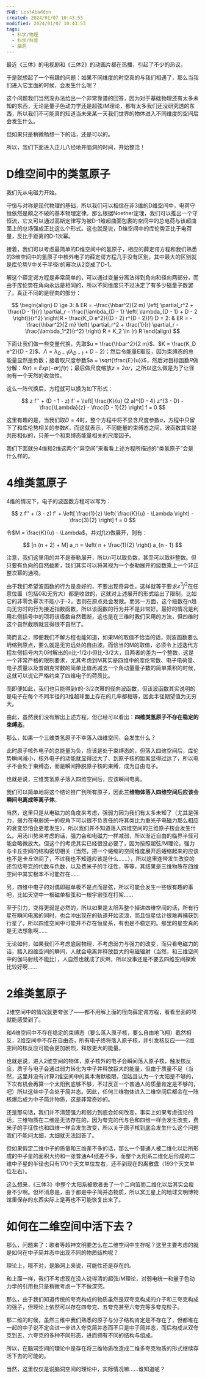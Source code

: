 ```yaml
---
作者: LostAbaddon
created: 2024/01/07 10:43:53
modified: 2024/01/07 10:43:53
tags:
  - 科学/物理
  - 科学/科普
  - 脑洞
---
```


最近《三体》的电视剧和《三体2》的动画片都在热播，引起了不少的热议。

于是就想起了一个有趣的问题：如果不同维度的时空真的与我们相遇了，那么当我们进入它里面的时候，会发生什么呢？

这个问题我们当然没办法给出一个非常靠谱的回答，因为对于基础物理还有太多未知的东西，无论是量子色动力学还是超弦/M理论，都有太多我们还没研究透的东西，所以我们不可能真的知道当未来某一天我们世界的物体进入不同维度的空间后会发生什么。

但如果只是稍微畅想一下的话，还是可以的。

所以，我们下面进入正儿八经地开脑洞的时间，开始整活！

# D维空间中的类氢原子

我们先从电磁力开始。

守恒与对称是现代物理的基础，所以我们可以相信在非3维的D维空间中，电荷守恒依然是颠之不破的基本物理定律。那么根据Noether定理，我们可以推出一个守恒流，它又可以通过高斯定律写为被D-1维超曲面包裹的空间中的总电荷与该超曲面上的总场强成正比这么个形式。这也就是说，D维空间中的库伦势正比于电荷量，反比于距离的D-1次幂。

接着，我们可以考虑最简单的D维空间中的氢原子，相应的薛定谔方程和我们熟悉的3维空间中的氢原子中核外电子的薛定谔方程几乎没有区别，其中最大的区别就是库伦势V中关于半径r的幂次从2变成了D-1。  

解这个薛定谔方程是非常简单的，可以通过变量分离法得到角向和径向两部分，而由于库伦势在角向永远是相同的，所以不同维度只不过决定了有多少磁量子数罢了。真正不同的是径向的部分：  

$$
\begin{align}
D \ge 3: & ER = -\frac{\hbar^2}{2 m} \left[ \partial_r^2 + \frac{D - 1}{r} \partial_r - \frac{\lambda_{D - 1} \left( \lambda_{D - 1} + D - 2 \right)}{r^2} \right]R - \frac{K_D e^2}{(D - 2) r^{D - 2}}\\
D = 2: & ER = - \frac{\hbar^2}{2 m} \left( \partial_r^2 + \frac{1}{r} \partial_r - \frac{\lambda_1^2}{r^2} \right) R + K_2 \ln (r) R
\end{align}
$$

下面让我们做一些变量代换，先取$u = \frac{\hbar^2}{2 m}$、$K = \frac{K_D e^2}{D - 2}$、$\Lambda = \lambda_{D - 1} (\lambda_{D - 1} + D - 2)$；然后令能量E取反，因为束缚态的总能量显然是负数；接着取尺度参数$a = \sqrt{\frac{E}{u}}$，然后对目标函数$R$做分解：$R(r) = Exp(- a r) f(r)$；最后做尺度缩放$z = 2 a r$，之所以这么做是为了让径向有一个天然的收敛性。

这么一阵代换后，方程就可以换为如下形式：

$$
z f'' + (D - 1 - z) f' + \left[ \frac{K}{u} (2 a)^{D - 4} z^{3 - D} - \frac{\Lambda}{z} - \frac{D - 1}{2} \right] f = 0
$$

这里有趣的是，当我们取$D=4$时，整个方程中将不显含尺度参数$a$，方程中只留下了和库伦势相关的参数$K$，而这就表示，不同能量的束缚态之间，波函数其实是共形相似的，只差一个和束缚态能量相关的尺度因子。

我们下面就分4维和2维这两个“异空间”来看看上述方程所描述的“类氢原子”会是什么样的。

# 4维类氢原子

4维的情况下，电子的波函数方程可以写为：

$$
z f'' + (3 - z) f' + \left[ \frac{1}{z} \left( \frac{K}{u} - \Lambda \right) - \frac{3}{2} \right] f = 0
$$

令$M = \frac{K}{u} - \Lambda$，并对$f(z)$做展开，则有：  

$$
[n (n + 2) + M] a_n = \left( n + \frac{1}{2} \right) a_{n - 1}
$$

注意，我们这里用的并不是泰勒展开，所以$n$可以取负数，甚至可以取非整数。但只要有负向的自然截断，我们其实可以将其视为一个泰勒展开的级数乘上一个非正整次幂的通项。

由于我们希望波函数的行为是良好的，不要出现奇异性，这样就等于要求$z^3 f^2$在任意位置（包括0和无穷大）都是收敛的，这就对上述展开的形式给出了限制，比如它的非零负幂次不能小于-2，否则在原点处会发散。而另一方面，这个级数在n趋向无穷时的行为接近指数函数，所以该函数的行为并不是非常好。最好的情况是利用右侧括号中的项将该级数自然截断，这也是在三维时我们采用的方法，但四维时这个自然截断就显得很不自然了。

简而言之，即便我们不解方程也能知道，如果M的取值不恰当的话，则波函数要么坍缩到原点，要么就是无穷远处的自由波。而恰当的M的取值，必须令上述迭代方程左侧括号内为0时解出的n比-1/2小但比-3/2大，且两者的差为一个整数，这是一个非常严格的限制要求，尤其考虑到M其实是四维中的库伦常数、电子电荷量、电子质量以及普朗克常数的简单比值再减去一个角动量量子数的简单乘积的时候，这就可以说它严格约束了四维电子的荷质比。

而即便如此，我们也只能得到r的-3/2次幂的径向波函数，但该波函数其实说明的是电子在每个不同半径的3维超球面上存在的几率都相等，因此半径期望值为无穷大。

由此，虽然我们没有解出上述方程，但已经可以看出：**四维类氢原子不存在稳定的束缚态**。

那么，如果一个三维类氢原子不幸落入四维空间，会发生什么？

此时原子核外电子的总能量为负，应该是处于束缚态的，但落入四维空间后，库伦势瞬间减小，核外电子的动能就显得过大了、到原子核的距离显得过远了，所以电子不会处于束缚态，而是瞬间挣脱原子核的束缚，成为自由电子。

也就是说，三维类氢原子落入四维空间后，应该瞬间电离。

我们可以简单地将这个结论推广到所有原子，因此**三维物体落入四维空间后应该会瞬间电离成等离子体**。

当然，这里只是从电磁力的角度来考虑，强弱力因为我们有太多未知了（尤其是强力，弱力在电弱统一的视角下可以很不负责任的将其类比为重光子电磁力那么相应的衰变恐怕会更难发生），所以我们并不知道落入四维空间的三维原子核会发生什么。用汤川势来考虑的话，强力会和电磁力一样减弱，所以渐近自由的临界半径可能会略微放大。但这个的考虑其实已经很没必要了，因为按照超弦/M理论，强力与卡丘空间的结构密切相关（当然，把一个蜷缩的空间维度展开后蜷缩起来的应该也不是卡丘空间了，不过我也不知道应该是什么……），所以这里连带发生改变的还包括夸克的代数与色数，以及费米子的手征性，等等，其结果是三维物质在四维空间中其实根本不可能存在……

另，四维中电子的对偶即磁单极不是点而是弦，所以可能会发生一些很有趣的事吧，比如天空中一根磁单极弦和一根宇宙弦在打架……

至于引力，变得更弱是必然的，所以如果是太阳系整个掉进四维空间的话，所有行星在瞬间电离的同时，也会冲出现在的轨道开始流浪，而且恒星估计很难再捕获到行星了，所以四维空间中可能并不存在恒星系，有也是不稳定的。那里的星空真的是无法想象啊……

无论如何，如果我们不考虑底层物理，不考虑弱力与强力的改变，而只看电磁力的话，踏入四维空间的瞬间，人就会电离并释放巨大的电磁辐射（当然，和三维空间中的伽马射线不能比），人自然也就成了灰烬，所以没事还是不要去四维空间探索比较好啊……

# 2维类氢原子

2维空间中的情况就更夸张了——都不用解上面的径向薛定谔方程，看看里面的项就能感受到了。

和4维空间中不存在稳定的束缚态（要么落入原子核，要么自由地飞翔）截然相反，2维空间中不存在自由态，所有电子终将落入原子核，并引发核反应——2维空间的核反应可能会更加剧烈，释放更大的能量。

也就是说，进入2维空间的物体，原子核外的电子会瞬间落入原子核，触发核反应，质子与电子会通过弱力转化为中子并释放巨大的能量，但由于质量不足（当然，这里并没有计算2维空间中的奥本海默极限，但姑且认为一个太阳是不够的，下次有机会再算一个太阳到底够不够，不过反正一个普通人的质量肯定是不够的，吧）所以这些中子会处于简并态。因此，任何三维物体进入二维空间后都会在一阵核爆后成为中子简并物质，这是非常奇妙的。

还是那句话，我们并不清楚强力和弱力到底会如何改变，事实上如果考虑弦论的话，三维物质在二维是无法存在的，因为夸克的代与色和四维一样会发生改变，费米子的手征性也和四维一样会发生改变，所以关于原子核到底会发生什么这个问题我们不能问太细，太细就无法回答了。  

但如果假定二维中子的质量和三维差不多的话，那么一个普通人被二维化以后所形成的中子星的面积大约和一张普通A4纸差不多，而整个太阳系二维化后形成的二维中子星的半径也只有170个天文单位左右，还不到现在的离散盘（193个天文单位左右）。

这么想来，《三体3》中整个太阳系被歌者丢了一个二向箔而二维化以后其实会瘦身不少啊。但坏消息是，由于都是中子简并态物质，所以冥王星上的地球文明博物馆里保存的东西实际上是再也不可能恢复出来了。

# 如何在二维空间中活下去？

那么，问题来了：歌者等超神文明要怎么在二维空间中生存呢？这里主要考虑的就是如何在中子简并态中出现不同的物质结构呢？

理论上，哦不对，是脑洞上来说，可能性还是存在的。

和上面一样，我们不考虑现在没人说得清的超弦/M理论，对弱电统一和量子色动力学的引用也只是稍微考虑一下不做深究。

那么，由于我们知道传统的夸克构成的物质虽然是双夸克构成的介子和三夸克构成的强子，但理论上依然可以存在四夸克、五夸克甚至六夸克等多夸克粒子。

那二维的时候，虽然三维中我们熟悉的原子与分子结构肯定是不存在了，但都堆在一起的中子说不定会进一步进入夸克简并态而不只是中子简并态，而后构成从双夸克到五、六夸克的多种不同形态，进而拥有不同的结构与组成。

所以，在脑洞空间的理论中是存在将三维物质改造成二维多夸克物质的形式继续存活下去的可能的。  

当然，这里仅仅是说脑洞空间的理论中，实际情况嘛……谁知道呢？